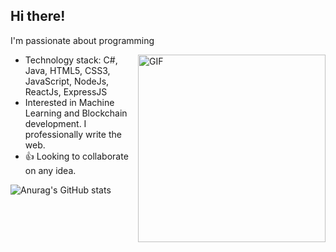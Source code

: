 ## Hi there!
<p> I'm passionate about programming </p>
<img style="margin-leftt:100px" align="right" alt="GIF" src="https://media.giphy.com/media/PTBVMsYIOB0SBP4MVe/giphy-downsized.gif" width="300vw" height="auto"/>

- Technology stack:  C#, Java, HTML5, CSS3, JavaScript, NodeJs, ReactJs, ExpressJS
- Interested in Machine Learning and Blockchain development. I professionally write the web.
- :+1: Looking to collaborate on any idea.

![Anurag's GitHub stats](https://github-readme-stats.vercel.app/api?username=stephen-ehiabhi&count_private=true)
